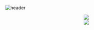 ![header](https://capsule-render.vercel.app/api?type=waving&color=0:2CD8D5,48:6B8DD6,100:8E37D7&height=300&section=header&text=Robokit&fontSize=120&fontColor=FFFFFF&animation=fedeIn&fontAlignY=38&desc=2023&descAlignY=61&descAlign=72&descSize=24)
<p align='center'>
  <a href="https://github.com/rogy-AquaLab/2023_robokit/archive/refs/heads/main.zip" style="text-decoration:none">
    <img src="https://img.shields.io/badge/ダウンロードはこちら📥%20-%234f88d1.svg?style=for-the-badge&logoColor=black"/>
  </a>
  <br>
  <a href=""style="color:#4FC08D;text-decoration:none;">
    <img src="https://img.shields.io/badge/詳細はこちら📝%20-%2349b383.svg?style=for-the-badge&logoColor=white"/>
  </a>
</p>